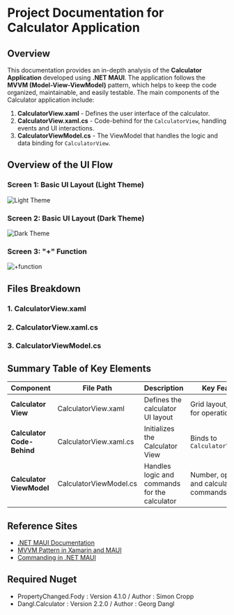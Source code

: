 # Project Documentation for Calculator Application

## Overview
This documentation provides an in-depth analysis of the **Calculator Application** developed using **.NET MAUI**. The application follows the **MVVM (Model-View-ViewModel)** pattern, which helps to keep the code organized, maintainable, and easily testable. The main components of the Calculator application include:

1. **CalculatorView.xaml** - Defines the user interface of the calculator.
2. **CalculatorView.xaml.cs** - Code-behind for the `CalculatorView`, handling events and UI interactions.
3. **CalculatorViewModel.cs** - The ViewModel that handles the logic and data binding for `CalculatorView`.

## Overview of the UI Flow
### Screen 1: Basic UI Layout (Light Theme)

![Light Theme](https://github.com/user-attachments/assets/97de2467-179c-4f6a-8577-1a1dd1a519a4)

### Screen 2: Basic UI Layout (Dark Theme)

![Dark Theme](https://github.com/user-attachments/assets/857cd7d3-535e-4ca8-9dfd-07a362fee329)

### Screen 3: "+" Function

![+function](https://github.com/user-attachments/assets/d7799fe8-07d5-41be-9cff-e479615d06d6)

## Files Breakdown

### 1. CalculatorView.xaml

### 2. CalculatorView.xaml.cs

### 3. CalculatorViewModel.cs

## Summary Table of Key Elements
| Component                      | File Path                | Description                                      | Key Features                            |
|--------------------------------|--------------------------|--------------------------------------------------|-----------------------------------------|
| **Calculator View**            | CalculatorView.xaml      | Defines the calculator UI layout                 | Grid layout, buttons for operations     |
| **Calculator Code-Behind**     | CalculatorView.xaml.cs   | Initializes the Calculator View                  | Binds to `CalculatorViewModel`          |
| **Calculator ViewModel**       | CalculatorViewModel.cs   | Handles logic and commands for the calculator    | Number, operation, and calculate commands |

## Reference Sites
- [.NET MAUI Documentation](https://learn.microsoft.com/en-us/dotnet/maui/)
- [MVVM Pattern in Xamarin and MAUI](https://learn.microsoft.com/en-us/xamarin/xamarin-forms/enterprise-application-patterns/mvvm)
- [Commanding in .NET MAUI](https://learn.microsoft.com/en-us/dotnet/maui/fundamentals/data-binding/commanding?view=net-maui-8.0)

## Required Nuget
- PropertyChanged.Fody : Version 4.1.0  /  Author : Simon Cropp
- Dangl.Calculator : Version 2.2.0  /  Author : Georg Dangl
